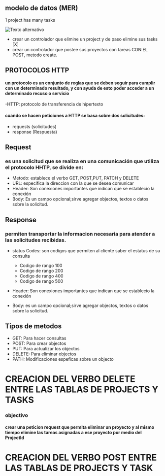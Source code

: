 ## modelo de datos (MER)

1 project has many tasks  

![Texto alternativo](https://github.com/FaztWeb/nodejs-sequelize-restapi-postgres/blob/master/docs/diagram.png?raw=true)

- crear un controlador que elimine un project y de paso elimine sus tasks [X]
- crear un controlador que postee sus proyectos con tareas CON EL POST, metodo create.  


## PROTOCOLOS HTTP 

#### un protocolo es un conjunto de reglas que se deben seguir para cumplir con un determinado resultado, y con ayuda de esto poder acceder a un determinado recuso o servicio

-HTTP: protocolo de transferencia de hipertexto

#### cuando se hacen peticiones a HTTP se basa sobre dos solicitudes:
- requests (solicitudes)
- response (Respuesta)

## Request
### es una solicitud que se realiza en una comunicación que utiliza el protocolo HHTP, se divide en:
- Metodo: establece el verbo GET, POST,PUT, PATCH y DELETE
- URL: especifica la direccion con la que se desea comunicar
- Header: Son conexiones importantes que indican que se establecio la conexión
- Body: Es un campo opcional;sirve agregar objectos, textos o datos sobre la solicitud.

## Response 

### permiten transportar la informacion necesaria para atender a las solicitudes recibidas.
- status Codes: son codigos que permiten al cliente saber el estatus de su consulta 
  - Codigo de rango 100 
  - Codigo de rango 200
  - Codigo de rango 400
  - Codigo de rango 500
  
- Header: Son conexiones importantes que indican que se establecio la conexión
- Body: es un campo opcional;sirve agregar objectos, textos o datos sobre la solicitud.

## Tipos de metodos
- GET: Para hacer consultas
- POST: Para crear objectos
- PUT: Para actualizar los objectos
- DELETE:  Para eliminar objectos 
- PATH: Modificaciones espeficas sobre un objecto


# CREACION DEL VERBO DELETE ENTRE LAS TABLAS DE PROJECTS Y TASKS
### objectivo
#### crear una peticion request que permita eliminar un proyecto y al mismo tiempo elimine las tareas asignadas a ese proyecto por medio del ProjectId 


# CREACION DEL VERBO POST ENTRE LAS TABLAS DE PROJECTS Y TASK 
